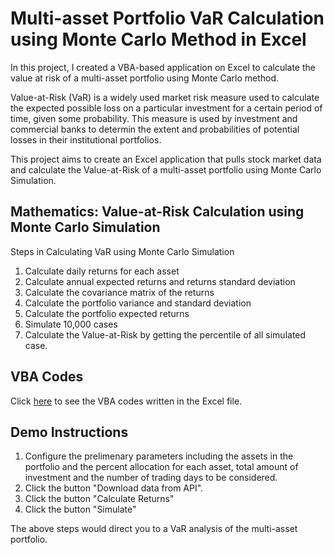 
# Multi-asset Portfolio VaR Calculation using Monte Carlo Method in Excel

In this project, I created a VBA-based application on Excel to calculate the value at risk of a multi-asset portfolio using Monte Carlo method.


Value-at-Risk (VaR) is a widely used market risk measure used to calculate the expected possible loss on a particular investment for a certain period of time, given some probability. This measure is  used by investment and commercial banks to determin the extent and probabilities of potential losses in their institutional portfolios.

This project aims to create an Excel application that pulls stock market data and calculate the Value-at-Risk of a multi-asset portfolio using Monte Carlo Simulation.

## Mathematics: Value-at-Risk Calculation using Monte Carlo Simulation

Steps in Calculating VaR using Monte Carlo Simulation

1. Calculate daily returns for each asset
2. Calculate annual expected returns and returns standard deviation
3. Calculate the covariance matrix of the returns
4. Calculate the portfolio variance and standard deviation
5. Calculate the portfolio expected returns
6. Simulate 10,000 cases
7. Calculate the Value-at-Risk by getting the percentile of all simulated case.

## VBA Codes
Click [here](https://www.notion.so/malabaclado/Multi-asset-Portfolio-VaR-Calculation-using-Monte-Carlo-Method-213fb84ab8bc80a69f60ce7037fd3a12) to see the VBA codes written in the Excel file.


## Demo Instructions
1. Configure the prelimenary parameters including the assets in the portfolio and the percent allocation for each asset, total amount of investment and the number of trading days to be considered.
2. Click the button "Download data from API". 
3. Click the button "Calculate Returns"
4. Click the button "Simulate"

The above steps would direct you to a VaR analysis of the multi-asset portfolio.
